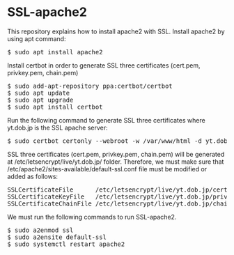# SSL-apache2
This repository explains how to install apache2 with SSL.
Install apache2 by using apt command:
<pre>
$ sudo apt install apache2
</pre>
Install certbot in order to generate SSL three certificates (cert.pem, privkey.pem, chain.pem)
<pre>
$ sudo add-apt-repository ppa:certbot/certbot
$ sudo apt update
$ sudo apt upgrade
$ sudo apt install certbot
</pre>
Run the following command to generate SSL three certificates where yt.dob.jp is the SSL apache server:
<pre>
$ sudo certbot certonly --webroot -w /var/www/html -d yt.dob.jp
</pre>
SSL three certificates (cert.pem, privkey.pem, chain.pem) will be generated at /etc/letsencrypt/live/yt.dob.jp/ folder. 
Therefore, we must make sure that /etc/apache2/sites-available/default-ssl.conf file must be modified or added as follows:
<pre>
SSLCertificateFile      /etc/letsencrypt/live/yt.dob.jp/cert.pem
SSLCertificateKeyFile   /etc/letsencrypt/live/yt.dob.jp/privkey.pem
SSLCertificateChainFile /etc/letsencrypt/live/yt.dob.jp/chain.pem
</pre>
We must run the following commands to run SSL-apache2.
<pre>
$ sudo a2enmod ssl
$ sudo a2ensite default-ssl
$ sudo systemctl restart apache2
</pre>
